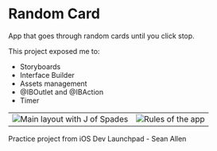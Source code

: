 # Random Card

App that goes through random cards until you click stop.

This project exposed me to:
- Storyboards
- Interface Builder
- Assets management
- @IBOutlet and @IBAction
- Timer


<table>
<tr>
<td><img src="https://user-images.githubusercontent.com/4370350/196711884-f0837185-1695-4cf6-b6b3-8467e51b73e6.png" alt="Main layout with J of Spades" /></td>
<td><img src="https://user-images.githubusercontent.com/4370350/196712027-376a932d-b036-4b5b-bcf3-2943e8c9a095.png" alt="Rules of the app" /></td>
</tr>
</table>

Practice project from iOS Dev Launchpad - Sean Allen

